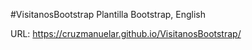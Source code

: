 #VisitanosBootstrap
Plantilla Bootstrap, English

URL: https://cruzmanuelar.github.io/VisitanosBootstrap/
